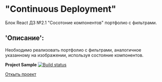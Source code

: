 # "Continuous Deployment"  
Блок React ДЗ №2.1 "Сосотоние компонентов" портфолио с фильтрами. 

## 'Описание':  
Необходимо реализовать портфолио с фильтрами, аналогичное указанному на изображении, используя состояние компонентов. 

**Project Sample** [![Build status](https://ci.appveyor.com/api/projects/status/l36ueejb7qh212tb?svg=true)](https://ci.appveyor.com/project/Gronik4/react2-1-1fr)  

[Откыть проект](https://gronik4.github.io/react2.1.1fr/)
